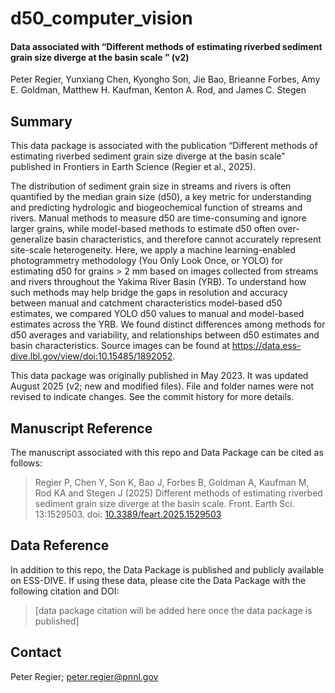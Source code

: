 # d50_computer_vision

#### Data associated with “Different methods of estimating riverbed sediment grain size diverge at the basin scale ” (v2)
Peter Regier, Yunxiang Chen, Kyongho Son, Jie Bao, Brieanne Forbes, Amy E. Goldman, Matthew H. Kaufman, Kenton A. Rod, and James C. Stegen
## Summary
This data package is associated with the publication “Different methods of estimating riverbed sediment grain size diverge at the basin scale” published in Frontiers in Earth Science (Regier et al., 2025). 

The distribution of sediment grain size in streams and rivers is often quantified by the median grain size (d50), a key metric for understanding and predicting hydrologic and biogeochemical function of streams and rivers. Manual methods to measure d50 are time-consuming and ignore larger grains, while model-based methods to estimate d50 often over-generalize basin characteristics, and therefore cannot accurately represent site-scale heterogeneity. Here, we apply a machine learning-enabled photogrammetry methodology (You Only Look Once, or YOLO) for estimating d50 for grains > 2 mm based on images collected from streams and rivers throughout the Yakima River Basin (YRB). To understand how such methods may help bridge the gaps in resolution and accuracy between manual and catchment characteristics model-based d50 estimates, we compared YOLO d50 values to manual and model-based estimates across the YRB. We found distinct differences among methods for d50 averages and variability, and relationships between d50 estimates and basin characteristics. Source images can be found at https://data.ess-dive.lbl.gov/view/doi:10.15485/1892052. 


This data package was originally published in May 2023. It was updated August 2025 (v2; new and modified files). File and folder names were not revised to indicate changes. See the commit history for more details.


## Manuscript Reference
The manuscript associated with this repo and Data Package can be cited as follows:  
> Regier P, Chen Y, Son K, Bao J, Forbes B, Goldman A, Kaufman M, Rod KA and Stegen J (2025) Different methods of estimating riverbed sediment grain size diverge at the basin scale. Front. Earth Sci. 13:1529503. doi: [10.3389/feart.2025.1529503](https://doi.org/10.3389/feart.2025.1529503) 
## Data Reference
In addition to this repo, the Data Package is published and publicly available on ESS-DIVE. If using these data, please cite the Data Package with the following citation and DOI:  
> [data package citation will be added here once the data package is published]
## Contact
Peter Regier; peter.regier@pnnl.gov 


